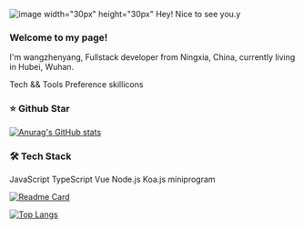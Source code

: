 ![image width="30px" height="30px"](https://user-images.githubusercontent.com/66305203/197138394-ffd42f0e-4e1a-4c67-b5a1-129aa0f8664c.png)  Hey! Nice to see you.y 

### Welcome to my page!
I'm wangzhenyang, Fullstack developer from  Ningxia, China, currently living in  Hubei, Wuhan.

Tech && Tools Preference
skillicons

### ⭐️  Github Star
[![Anurag's GitHub stats](https://github-readme-stats.vercel.app/api?username=Colincosmo&count_private=true&show_icons=true&theme=midnight-purple)](https://github.com/Colincosmo/Colincosmo)

### 🛠  Tech Stack
JavaScript TypeScript Vue Node.js Koa.js miniprogram

[![Readme Card](https://github-readme-stats.vercel.app/api/pin/?username=Colincosmo&repo=vue3-template&show_owner=true&theme=midnight-purple)](https://github.com/Colincosmo/vue3-template)

[![Top Langs](https://github-readme-stats.vercel.app/api/top-langs/?username=Colincosmo&show_owner=true&theme=midnight-purple)](https://github.com/anuraghazra/github-readme-stats)

